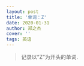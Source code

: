 ```yaml
---
layout: post
title: '单词：Z'
date: 2020-01-31
author: 郑之杰
cover: ''
tags: 英语
---
```


> 记录以“Z”为开头的单词.





